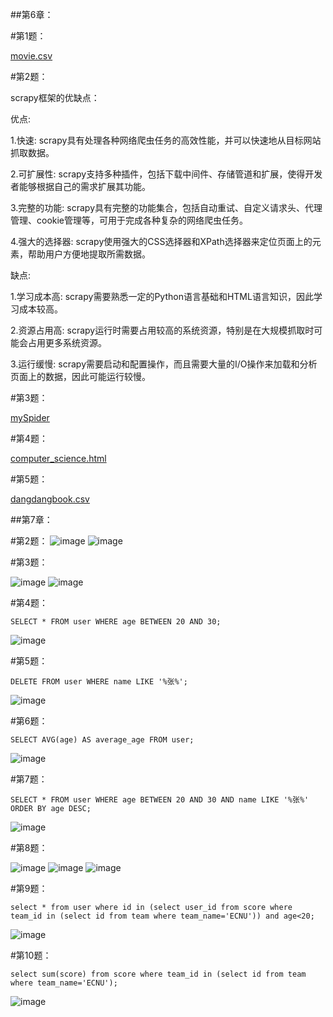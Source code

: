 ##第6章：

#第1题：

[movie.csv]()

#第2题：

scrapy框架的优缺点：

优点:

1.快速: scrapy具有处理各种网络爬虫任务的高效性能，并可以快速地从目标网站抓取数据。

2.可扩展性: scrapy支持多种插件，包括下载中间件、存储管道和扩展，使得开发者能够根据自己的需求扩展其功能。

3.完整的功能: scrapy具有完整的功能集合，包括自动重试、自定义请求头、代理管理、cookie管理等，可用于完成各种复杂的网络爬虫任务。

4.强大的选择器: scrapy使用强大的CSS选择器和XPath选择器来定位页面上的元素，帮助用户方便地提取所需数据。

缺点:

1.学习成本高: scrapy需要熟悉一定的Python语言基础和HTML语言知识，因此学习成本较高。

2.资源占用高: scrapy运行时需要占用较高的系统资源，特别是在大规模抓取时可能会占用更多系统资源。

3.运行缓慢: scrapy需要启动和配置操作，而且需要大量的I/O操作来加载和分析页面上的数据，因此可能运行较慢。

#第3题：

[mySpider](https://github.com/litterqi/Introduction-to-data-science-and-engineering/tree/%E4%BD%9C%E4%B8%9A/%E4%BD%9C%E4%B8%9A05/mySpider)

#第4题：

[computer_science.html](https://github.com/litterqi/Introduction-to-data-science-and-engineering/blob/%E4%BD%9C%E4%B8%9A/%E4%BD%9C%E4%B8%9A05/computer_science.html)

#第5题：

[dangdangbook.csv](https://github.com/litterqi/Introduction-to-data-science-and-engineering/blob/%E4%BD%9C%E4%B8%9A/%E4%BD%9C%E4%B8%9A05/dangdangbook.csv)

##第7章：

#第2题：
![image](https://github.com/litterqi/Introduction-to-data-science-and-engineering/assets/123362884/728e6f39-dc3b-441a-9a63-e4e12af78b0a)
![image](https://github.com/litterqi/Introduction-to-data-science-and-engineering/assets/123362884/b6f26bab-0f5e-4d9b-a1cc-23e769fb0ca5)

#第3题：

![image](https://github.com/litterqi/Introduction-to-data-science-and-engineering/assets/123362884/396fe575-4a88-45ba-a346-f9f4e8652070)
![image](https://github.com/litterqi/Introduction-to-data-science-and-engineering/assets/123362884/d06f580d-3f0c-43ea-a9e2-a339acb0f37d)

#第4题：
```
SELECT * FROM user WHERE age BETWEEN 20 AND 30;
```
![image](https://github.com/litterqi/Introduction-to-data-science-and-engineering/assets/123362884/661ade1e-2d67-4c59-987a-32b641749f83)

#第5题：
```
DELETE FROM user WHERE name LIKE '%张%';
```
![image](https://github.com/litterqi/Introduction-to-data-science-and-engineering/assets/123362884/6cee9b6b-a48f-456d-8107-ba7cc23c9a9e)

#第6题：
```
SELECT AVG(age) AS average_age FROM user;
```
![image](https://github.com/litterqi/Introduction-to-data-science-and-engineering/assets/123362884/bafd5e29-1ae2-4127-bfea-bd539434d4e1)

#第7题：
```
SELECT * FROM user WHERE age BETWEEN 20 AND 30 AND name LIKE '%张%' ORDER BY age DESC;
```
![image](https://github.com/litterqi/Introduction-to-data-science-and-engineering/assets/123362884/ba02b9e4-72b9-467b-8864-1b25bd60a71e)

#第8题：

![image](https://github.com/litterqi/Introduction-to-data-science-and-engineering/assets/123362884/6050abed-1a38-4e36-a394-4f556e8ce7b9)
![image](https://github.com/litterqi/Introduction-to-data-science-and-engineering/assets/123362884/0171b0e9-e319-4bce-8ee3-d09c955cd14a)
![image](https://github.com/litterqi/Introduction-to-data-science-and-engineering/assets/123362884/12543cb3-e2e8-4108-a296-3cfb70bc197d)

#第9题：
```
select * from user where id in (select user_id from score where team_id in (select id from team where team_name='ECNU')) and age<20;
```
![image](https://github.com/litterqi/Introduction-to-data-science-and-engineering/assets/123362884/a023597d-d4b4-48fe-b3e7-594c8584cd93)

#第10题：
```
select sum(score) from score where team_id in (select id from team where team_name='ECNU');
```
![image](https://github.com/litterqi/Introduction-to-data-science-and-engineering/assets/123362884/a309aa2f-1450-4fae-815c-51328f5ec078)

